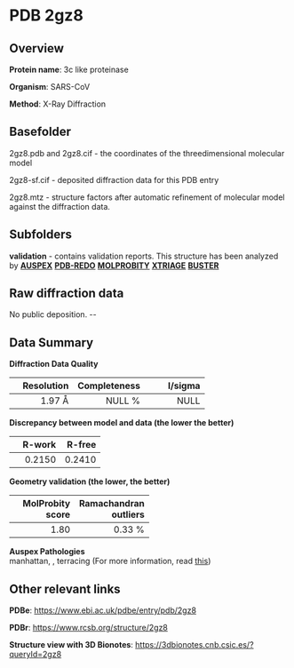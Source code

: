 # PDB 2gz8

## Overview

**Protein name**: 3c like proteinase

**Organism**: SARS-CoV

**Method**: X-Ray Diffraction

## Basefolder

2gz8.pdb and 2gz8.cif - the coordinates of the threedimensional molecular model

2gz8-sf.cif - deposited diffraction data for this PDB entry

2gz8.mtz - structure factors after automatic refinement of molecular model against the diffraction data.

## Subfolders





**validation** - contains validation reports. This structure has been analyzed by [**AUSPEX**](https://github.com/thorn-lab/coronavirus_structural_task_force/tree/master/pdb/3c_like_proteinase/SARS-CoV/2gz8/validation/auspex) [**PDB-REDO**](https://github.com/thorn-lab/coronavirus_structural_task_force/tree/master/pdb/3c_like_proteinase/SARS-CoV/2gz8/validation/pdb-redo) [**MOLPROBITY**](https://github.com/thorn-lab/coronavirus_structural_task_force/tree/master/pdb/3c_like_proteinase/SARS-CoV/2gz8/validation/molprobity) [**XTRIAGE**](https://github.com/thorn-lab/coronavirus_structural_task_force/blob/master/pdb/3c_like_proteinase/SARS-CoV/2gz8/validation/Xtriage_output.log) [**BUSTER**](https://www.globalphasing.com/buster/wiki/index.cgi?Covid19Pdb2GZ8)

## Raw diffraction data

No public deposition. --<br> 

## Data Summary
**Diffraction Data Quality**

|   | Resolution | Completeness| I/sigma |
|---|-------------:|----------------:|--------------:|
|   |1.97 Å|NULL  %|<img width=50/>NULL |

**Discrepancy between model and data (the lower the better)**

|   | **R-work**| **R-free**   
|---|-------------:|----------------:|           
||  0.2150|  0.2410|

**Geometry validation (the lower, the better)**

|   |**MolProbity<br>score**| **Ramachandran<br>outliers** 
|---|-------------:|----------------:|
||  1.80|  0.33 %|

**Auspex Pathologies**<br> manhattan, , terracing (For more information, read [this](https://github.com/thorn-lab/coronavirus_structural_task_force/blob/master/pdb/3c_like_proteinase/SARS-CoV/2gz8/validation/auspex/2gz8_auspex_comments.txt))

 



## Other relevant links 
**PDBe**:  https://www.ebi.ac.uk/pdbe/entry/pdb/2gz8
 
**PDBr**: https://www.rcsb.org/structure/2gz8 

**Structure view with 3D Bionotes**: https://3dbionotes.cnb.csic.es/?queryId=2gz8

